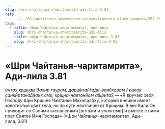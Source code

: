 ```yaml
---
slug: shri-chajtanya-charitamrita-adi-lila-3-81
refs:
  - ../../20-sankirtana-sovmestnoe-rasprostranenie-slavy-gospoda/357-1983-07-19-a2-kirtan-znachit-srazhenie-protiv-zabluzhdenij.md
tags:
  - title: «Шри Чайтанья-чаритамрита», Ади-лила
    slug: shri-chajtanya-charitamrita-adi-lila
  - title: «Шри Чайтанья-чаритамрита», Ади-лила 3.81
    slug: shri-chajtanya-charitamrita-adi-lila-3-81
---
```


# «Шри Чайтанья-чаритамрита», Ади-лила 3.81

*антах̣ кр̣ш̣н̣ам̇ бахир гаурам̇, дарш́ита̄н̇га̄ди-ваибхавам / калау сан̇кӣртана̄дйаих̣ сма, кр̣ш̣н̣а-чаитанйам а̄ш́рита̄х̣* — «Я вручаю себя Господу Шри Кришне Чайтанье Махапрабху, который внешне имеет золотистый цвет тела, но по сути неотличен от Кришны. В век Кали Он приходит со Своими экспансиями [*ангами* и *упангами*] и вместе с ними поет Святое Имя Господа» («Шри Чайтанья-чаритамрита», Ади-лила, 3.81).
